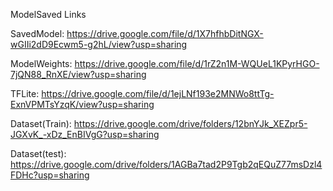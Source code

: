 ModelSaved Links


SavedModel:      https://drive.google.com/file/d/1X7hfhbDitNGX-wGIIi2dD9Ecwm5-g2hL/view?usp=sharing 

ModelWeights:    https://drive.google.com/file/d/1rZ2n1M-WQUeL1KPyrHGO-7jQN88_RnXE/view?usp=sharing

TFLite:          https://drive.google.com/file/d/1ejLNf193e2MNWo8ttTg-ExnVPMTsYzqK/view?usp=sharing

Dataset(Train):  https://drive.google.com/drive/folders/12bnYJk_XEZpr5-JGXvK_-xDz_EnBIVgG?usp=sharing

Dataset(test):   https://drive.google.com/drive/folders/1AGBa7tad2P9Tgb2qEQuZ77msDzl4FDHc?usp=sharing
